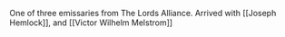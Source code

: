 One of three emissaries from The Lords Alliance. Arrived with [[Joseph Hemlock]], and [[Victor Wilhelm Melstrom]] 